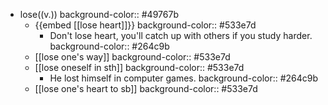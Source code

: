 - lose((v.))
  background-color:: #49767b
	- {{embed [[lose heart]]}}
	  background-color:: #533e7d
		- Don't lose heart, you'll catch up with others if you study harder.
		  background-color:: #264c9b
	- [[lose one's way]]
	  background-color:: #533e7d
	- [[lose oneself in sth]]
	  background-color:: #533e7d
		- He lost himself in computer games.
		  background-color:: #264c9b
	- [[lose one's heart to sb]]
	  background-color:: #533e7d
